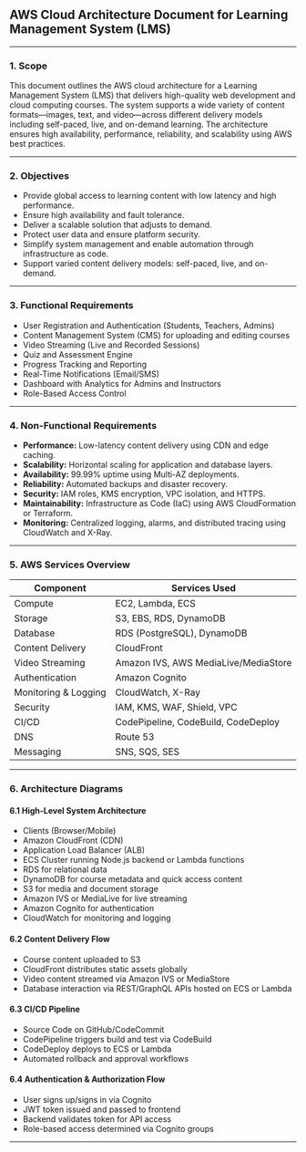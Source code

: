 ## AWS Cloud Architecture Document for Learning Management System (LMS)

---

### 1. Scope
This document outlines the AWS cloud architecture for a Learning Management System (LMS) that delivers high-quality web development and cloud computing courses. The system supports a wide variety of content formats—images, text, and video—across different delivery models including self-paced, live, and on-demand learning. The architecture ensures high availability, performance, reliability, and scalability using AWS best practices.

---

### 2. Objectives
- Provide global access to learning content with low latency and high performance.
- Ensure high availability and fault tolerance.
- Deliver a scalable solution that adjusts to demand.
- Protect user data and ensure platform security.
- Simplify system management and enable automation through infrastructure as code.
- Support varied content delivery models: self-paced, live, and on-demand.

---

### 3. Functional Requirements
- User Registration and Authentication (Students, Teachers, Admins)
- Content Management System (CMS) for uploading and editing courses
- Video Streaming (Live and Recorded Sessions)
- Quiz and Assessment Engine
- Progress Tracking and Reporting
- Real-Time Notifications (Email/SMS)
- Dashboard with Analytics for Admins and Instructors
- Role-Based Access Control

---

### 4. Non-Functional Requirements
- **Performance:** Low-latency content delivery using CDN and edge caching.
- **Scalability:** Horizontal scaling for application and database layers.
- **Availability:** 99.99% uptime using Multi-AZ deployments.
- **Reliability:** Automated backups and disaster recovery.
- **Security:** IAM roles, KMS encryption, VPC isolation, and HTTPS.
- **Maintainability:** Infrastructure as Code (IaC) using AWS CloudFormation or Terraform.
- **Monitoring:** Centralized logging, alarms, and distributed tracing using CloudWatch and X-Ray.

---

### 5. AWS Services Overview
| Component            | Services Used                          |
|----------------------|----------------------------------------|
| Compute              | EC2, Lambda, ECS                       |
| Storage              | S3, EBS, RDS, DynamoDB                 |
| Database             | RDS (PostgreSQL), DynamoDB             |
| Content Delivery     | CloudFront                             |
| Video Streaming      | Amazon IVS, AWS MediaLive/MediaStore  |
| Authentication       | Amazon Cognito                         |
| Monitoring & Logging | CloudWatch, X-Ray                      |
| Security             | IAM, KMS, WAF, Shield, VPC             |
| CI/CD                | CodePipeline, CodeBuild, CodeDeploy    |
| DNS                  | Route 53                               |
| Messaging            | SNS, SQS, SES                          |

---

### 6. Architecture Diagrams

#### 6.1 High-Level System Architecture
- Clients (Browser/Mobile)
- Amazon CloudFront (CDN)
- Application Load Balancer (ALB)
- ECS Cluster running Node.js backend or Lambda functions
- RDS for relational data
- DynamoDB for course metadata and quick access content
- S3 for media and document storage
- Amazon IVS or MediaLive for live streaming
- Amazon Cognito for authentication
- CloudWatch for monitoring and logging

#### 6.2 Content Delivery Flow
- Course content uploaded to S3
- CloudFront distributes static assets globally
- Video content streamed via Amazon IVS or MediaStore
- Database interaction via REST/GraphQL APIs hosted on ECS or Lambda

#### 6.3 CI/CD Pipeline
- Source Code on GitHub/CodeCommit
- CodePipeline triggers build and test via CodeBuild
- CodeDeploy deploys to ECS or Lambda
- Automated rollback and approval workflows

#### 6.4 Authentication & Authorization Flow
- User signs up/signs in via Cognito
- JWT token issued and passed to frontend
- Backend validates token for API access
- Role-based access determined via Cognito groups

---